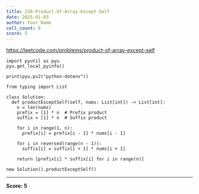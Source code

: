 ```yaml
---
title: 238-Product-Of-Array-Except-Self
date: 2025-01-03
author: Your Name
cell_count: 6
score: 5
---
```


https://leetcode.com/problems/product-of-array-except-self


```
import pyutil as pyu
pyu.get_local_pyinfo()
```


```
print(pyu.ps2("python-dotenv"))
```


```
from typing import List
```


```
class Solution:
  def productExceptSelf(self, nums: List[int]) -> List[int]:
    n = len(nums)
    prefix = [1] * n  # Prefix product
    suffix = [1] * n  # Suffix product

    for i in range(1, n):
      prefix[i] = prefix[i - 1] * nums[i - 1]

    for i in reversed(range(n - 1)):
      suffix[i] = suffix[i + 1] * nums[i + 1]

    return [prefix[i] * suffix[i] for i in range(n)]
```


```
new Solution().productExceptSelf()
```


---
**Score: 5**